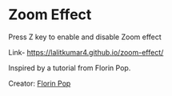 # Zoom Effect

Press Z key to enable and disable Zoom effect

Link- https://lalitkumar4.github.io/zoom-effect/

Inspired by a tutorial from Florin Pop.

Creator: [Florin Pop](https://github.com/florinpop17)
